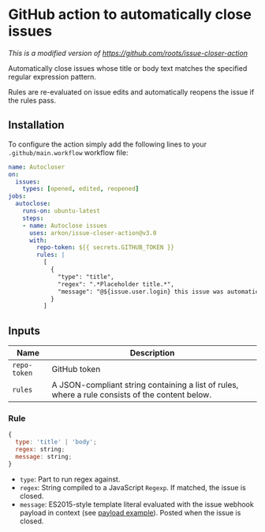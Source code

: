 # GitHub action to automatically close issues

_This is a modified version of https://github.com/roots/issue-closer-action_

Automatically close issues whose title or body text matches the specified regular expression pattern.

Rules are re-evaluated on issue edits and automatically reopens the issue if the rules pass.

## Installation

To configure the action simply add the following lines to your `.github/main.workflow` workflow file:

```yml
name: Autocloser
on:
  issues:
    types: [opened, edited, reopened]
jobs:
  autoclose:
    runs-on: ubuntu-latest
    steps:
    - name: Autoclose issues
      uses: arkon/issue-closer-action@v3.0
      with:
        repo-token: ${{ secrets.GITHUB_TOKEN }}
        rules: |
          [
            {
              "type": "title",
              "regex": ".*Placeholder title.*",
              "message": "@${issue.user.login} this issue was automatically closed because it did not follow the issue template"
            }
          ]
```

## Inputs

| Name | Description |
| ---- | ----------- |
| `repo-token` | GitHub token |
| `rules` | A JSON-compliant string containing a list of rules, where a rule consists of the content below. |

### Rule

```js
{
  type: 'title' | 'body';
  regex: string;
  message: string;
}
```

- `type`: Part to run regex against.
- `regex`: String compiled to a JavaScript `Regexp`. If matched, the issue is closed.
- `message`: ES2015-style template literal evaluated with the issue webhook payload in context (see [payload example](https://developer.github.com/v3/activity/events/types/#webhook-payload-example-15)). Posted when the issue is closed.
